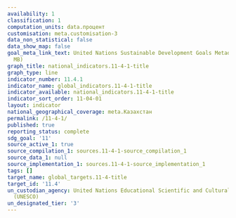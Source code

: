 ```yaml
---
availability: 1
classification: 1
computation_units: data.процент
customisation: meta.customisation-3
data_non_statistical: false
data_show_map: false
goal_meta_link_text: United Nations Sustainable Development Goals Metadata (PDF 4.0
  MB)
graph_title: national_indicators.11-4-1-title
graph_type: line
indicator_number: 11.4.1
indicator_name: global_indicators.11-4-1-title
indicator_available: national_indicators.11-4-1-title
indicator_sort_order: 11-04-01
layout: indicator
national_geographical_coverage: meta.Казахстан
permalink: /11-4-1/
published: true
reporting_status: complete
sdg_goal: '11'
source_active_1: true
source_compilation_1: sources.11-4-1-source_compilation_1
source_data_1: null
source_implementation_1: sources.11-4-1-source_implementation_1
tags: []
target_name: global_targets.11-4-title
target_id: '11.4'
un_custodian_agency: United Nations Educational Scientific and Cultural Organization
  (UNESCO)
un_designated_tier: '3'
---
```


